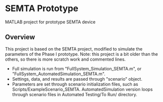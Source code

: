 # SEMTA Prototype
MATLAB project for prototype SEMTA device

## Overview

This project is based on the SEMTA project, modified to simulate the parameters of the Phase I prototype. Note: this project is a bit older than the others, so there is more scratch work and commented lines. 

* Full simulation is run from "FullSystem_Simulation_SEMTA.m", or "FullSystem_AutomatedSimulation_SEMTA.m". 
* Settings, data, and results are passed through "scenario" object.
* Parameters are set through scenario initialization files, such as Scripts/ExampleScenario_SEMTA. AutomatedSimulation version loops through scenario files in Automated Testing/To Run/ directory.
